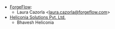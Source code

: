- [ForgeFlow](https://forgeflow.com):
  - Laura Cazorla \<<laura.cazorla@forgeflow.com>\>
- [Heliconia Solutions Pvt. Ltd.](https://www.heliconia.io)
  - Bhavesh Heliconia

